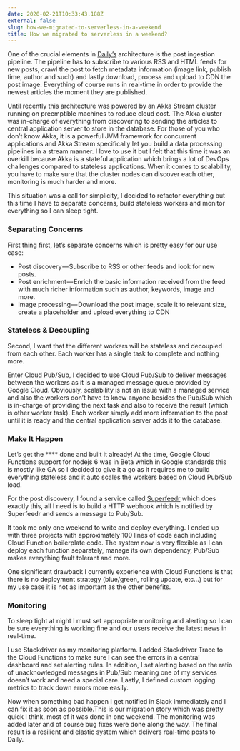 ```yaml
---
date: 2020-02-21T10:33:43.188Z
external: false
slug: how-we-migrated-to-serverless-in-a-weekend
title: How we migrated to serverless in a weekend?
---
```


One of the crucial elements in [Daily’s](https://daily.dev/) architecture is the post ingestion pipeline. The pipeline has to subscribe to various RSS and HTML feeds for new posts, crawl the post to fetch metadata information (image link, publish time, author and such) and lastly download, process and upload to CDN the post image. Everything of course runs in real-time in order to provide the newest articles the moment they are published.

Until recently this architecture was powered by an Akka Stream cluster running on preemptible machines to reduce cloud cost. The Akka cluster was in-charge of everything from discovering to sending the articles to central application server to store in the database. For those of you who don’t know Akka, it is a powerful JVM framework for concurrent applications and Akka Stream specifically let you build a data processing pipelines in a stream manner. I love to use it but I felt that this time it was an overkill because Akka is a stateful application which brings a lot of DevOps challenges compared to stateless applications. When it comes to scalability, you have to make sure that the cluster nodes can discover each other, monitoring is much harder and more.

This situation was a call for simplicity, I decided to refactor everything but this time I have to separate concerns, build stateless workers and monitor everything so I can sleep tight.

### Separating Concerns

First thing first, let’s separate concerns which is pretty easy for our use case:

*   Post discovery — Subscribe to RSS or other feeds and look for new posts.
*   Post enrichment — Enrich the basic information received from the feed with much richer information such as author, keywords, image and more.
*   Image processing — Download the post image, scale it to relevant size, create a placeholder and upload everything to CDN

### Stateless &amp; Decoupling

Second, I want that the different workers will be stateless and decoupled from each other. Each worker has a single task to complete and nothing more.

Enter Cloud Pub/Sub, I decided to use Cloud Pub/Sub to deliver messages between the workers as it is a managed message queue provided by Google Cloud. Obviously, scalability is not an issue with a managed service and also the workers don’t have to know anyone besides the Pub/Sub which is in-charge of providing the next task and also to receive the result (which is other worker task). Each worker simply add more information to the post until it is ready and the central application server adds it to the database.

### Make It Happen

Let’s get the **** done and built it already! At the time, Google Cloud Functions support for nodejs 6 was in Beta which in Google standards this is mostly like GA so I decided to give it a go as it requires me to build everything stateless and it auto scales the workers based on Cloud Pub/Sub load.

For the post discovery, I found a service called [Superfeedr](https://superfeedr.com) which does exactly this, all I need is to build a HTTP webhook which is notified by Superfeedr and sends a message to Pub/Sub.

It took me only one weekend to write and deploy everything. I ended up with three projects with approximately 100 lines of code each including Cloud Function boilerplate code. The system now is very flexible as I can deploy each function separately, manage its own dependency, Pub/Sub makes everything fault tolerant and more.

One significant drawback I currently experience with Cloud Functions is that there is no deployment strategy (blue/green, rolling update, etc…) but for my use case it is not as important as the other benefits.

### Monitoring

To sleep tight at night I must set appropriate monitoring and alerting so I can be sure everything is working fine and our users receive the latest news in real-time.

I use Stackdriver as my monitoring platform. I added Stackdriver Trace to the Cloud Functions to make sure I can see the errors in a central dashboard and set alerting rules. In addition, I set alerting based on the ratio of unacknowledged messages in Pub/Sub meaning one of my services doesn’t work and need a special care. Lastly, I defined custom logging metrics to track down errors more easily.

Now when something bad happen I get notified in Slack immediately and I can fix it as soon as possible.This is our migration story which was pretty quick I think, most of it was done in one weekend. The monitoring was added later and of course bug fixes were done along the way. The final result is a resilient and elastic system which delivers real-time posts to Daily.
